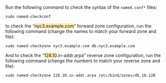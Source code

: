 Run the following command to check the syntax of the `named.conf*` files:

```
sudo named-checkconf
```

to check the “<mark data-color="rgba(255, 192, 1, 0.3)" style="background-color: rgba(255, 192, 1, 0.3); color: inherit">nyc3.example.com</mark>” forward zone configuration, run the following command (change the names to match your forward zone and file):

```
sudo named-checkzone nyc3.example.com db.nyc3.example.com
```

And to check the “<mark data-color="rgba(255, 192, 1, 0.3)" style="background-color: rgba(255, 192, 1, 0.3); color: inherit">128.10</mark>.in-addr.arpa” reverse zone configuration, run the following command (change the numbers to match your reverse zone and file):

```
sudo named-checkzone 128.10.in-addr.arpa /etc/bind/zones/db.10.128
```
